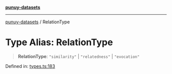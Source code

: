 [**punuy-datasets**](../README.md)

***

[punuy-datasets](../README.md) / RelationType

# Type Alias: RelationType

> **RelationType**: `"similarity"` \| `"relatedness"` \| `"evocation"`

Defined in: [types.ts:183](https://github.com/andrefs/punuy-datasets/blob/86745fd9fdb35df874a6a1e445f369451fa55abb/src/lib/types.ts#L183)
